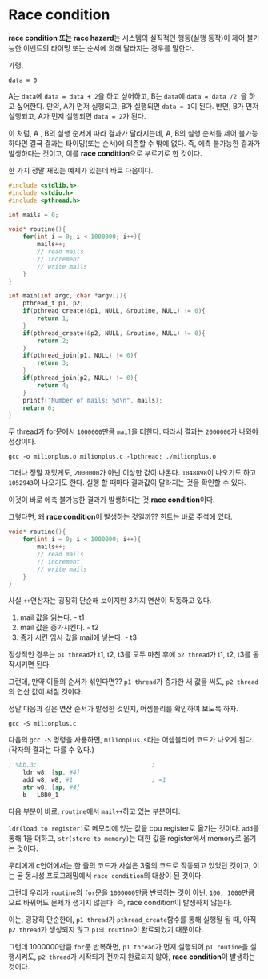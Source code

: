 # Race condition
**race condition 또는 race hazard**는 시스템의 실직적인 행동(실행 동작)이 제어 불가능한 이벤트의 타이밍 또는 순서에 의해 달라지는 경우를 말한다. 

가령, 
```
data = 0
```
A는 ```data```에 ```data = data + 2```을 하고 싶어하고, B는 ```data```에 ```data = data /2 ```을 하고 싶어한다. 만약, A가 먼저 실행되고, B가 실행되면 ```data = 1```이 된다. 반면, B가 먼저 실행되고, A가 먼저 실행되면 ```data = 2```가 된다.

이 처럼, A , B의 실행 순서에 따라 결과가 달라지는데, A, B의 실행 순서를 제어 불가능하다면 결국 결과는 타이밍(또는 순서)에 의존할 수 밖에 없다. 즉, 에측 불가능한 결과가 발생하다는 것이고, 이를 **race condition**으로 부르기로 한 것이다.

한 가지 정말 재밌는 예제가 있는데 바로 다음이다.

```c
#include <stdlib.h>
#include <stdio.h>
#include <pthread.h>

int mails = 0;

void* routine(){
    for(int i = 0; i < 1000000; i++){
        mails++;
        // read mails
        // increment
        // write mails
    }
}

int main(int argc, char *argv[]){
    pthread_t p1, p2;
    if(pthread_create(&p1, NULL, &routine, NULL) != 0){
        return 1;
    }
    if(pthread_create(&p2, NULL, &routine, NULL) != 0){
        return 2;
    }
    if(pthread_join(p1, NULL) != 0){
        return 3;
    }
    if(pthread_join(p2, NULL) != 0){
        return 4;
    }
    printf("Number of mails; %d\n", mails);
    return 0;
}
```
두 thread가 for문에서 ```1000000```만큼 ```mail```을 더한다. 따라서 결과는 ```2000000```가 나와야 정상이다. 

```
gcc -o milionplus.o milionplus.c -lpthread; ./milionplus.o
```

그러나 정말 재밌게도, ```2000000```가 아닌 이상한 겂이 나온다. ```1048898```이 나오기도 하고 ```1052943```이 나오기도 한다. 실행 할 때마다 결과값이 달라지는 것을 확인할 수 있다.

이것이 바로 에측 불가능한 결과가 발생하다는 것 **race condition**이다.

그렇다면, 왜 **race condition**이 발생하는 것일까?? 힌트는 바로 주석에 있다.

```c
void* routine(){
    for(int i = 0; i < 1000000; i++){
        mails++;
        // read mails
        // increment
        // write mails
    }
}
```

사실 ```++```연산자는 굉장히 단순해 보이지만 3가지 연산이 작동하고 있다.

1. mail 값을 읽는다. - t1 
2. mail 값을 증가시킨다. - t2
3. 증가 시킨 임시 값을 mail에 넣는다. - t3

정상적인 경우는 ```p1 thread```가 t1, t2, t3를 모두 마친 후에 ```p2 thread```가 t1, t2, t3를 동작시키면 된다.

그런데, 만약 이들의 순서가 섞인다면?? ```p1 thread```가 증가한 새 값을 써도, ```p2 thread```의 연산 값이 써질 것이다.

정말 다음과 같은 연산 순서가 발생한 것인지, 어셈블리를 확인하여 보도록 하자.
```
gcc -S milionplus.c
```

다음의 ```gcc -S``` 명령을 사용하면, ```milionplus.s```라는 어셈블리어 코드가 나오게 된다. (각자의 결과는 다를 수 있다.)

```s
; %bb.3:                                ;
	ldr	w8, [sp, #4]
	add	w8, w8, #1                      ; =1
	str	w8, [sp, #4]
	b	LBB0_1
```
다음 부분이 바로, ```routine```에서 ```mail++```하고 있는 부분이다.

```ldr(load to register)```로 메모리에 있는 값을 cpu register로 옮기는 것이다. ```add```를 통해 1을 더하고, ```str(store to memory)```는 더한 값을 register에서 memory로 옮기는 것이다.

우리에게 c언어에서는 한 줄의 코드가 사실은 3줄의 코드로 작동되고 있었던 것이고, 이는 곧 동시성 프로그래밍에서 ```race condition```의 대상이 된 것이다.

그런데 우리가 ```routine```의 ```for```문을 ```1000000```만큼 반복하는 것이 아닌, ```100, 1000```만큼으로 바뀌어도 문제가 생기지 않는다. 즉, race condition이 발생하지 않는다. 

이는, 굉장히 단순한데, ```p1 thread```가 ```pthread_create```함수를 통해 실행될 될 때, 아직 ```p2 thread```가 생성되지 않고 ```p1의 routine```이 완료되었기 때문이다.

그런데 1000000만큼 ```for```문 반복하면, ```p1 thread```가 먼저 실행되어 ```p1 routine```을 실행시켜도, ```p2 thread```가 시작되기 전까지 완료되지 않아, **race condition**이 발생하는 것이다.

